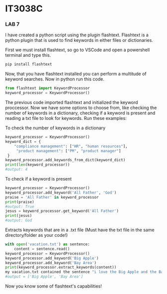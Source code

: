 # IT3038C

### LAB 7 

I have created a python script using the plugin flashtext. Flashtext is a python plugin that is used
to find keywords in either files or dictionaries.

First we must install flashtext, so go to VSCode and open a powershell terminal and type this. 

```powershell
pip install flashtext
```
Now, that you have flashtext installed you can perform a multitude of keyword searches. Now in python run this code.
```python
from flashtext import KeywordProcessor
keyword_processor = KeywordProcessor()
```

The previous code imported flashtext and initialized the keyword proccessor. Now we have some options to choose from, like checking the number of keywords in a dictionary, checking if a keyword is present and reading a txt file to look for keywords. Run these examples:

To check the number of keywords in a dictionary
```python
keyword_processor = KeywordProcessor()
keyword_dict = {
    "compliance management": ["HR", "human resources"],
     "product management": ["PM", "product manager"]
 }
keyword_processor.add_keywords_from_dict(keyword_dict)
print(len(keyword_processor))
#output: 4
```
To check if a keyword is present
```python
keyword_processor = KeywordProcessor()
keyword_processor.add_keyword('All Father', 'God')
praise = 'All Father' in keyword_processor
print(praise)
#output: True
jesus = keyword_processor.get_keyword('All Father')
print(jesus)
#output: God
```
Extracts keywords that are in a .txt file (Must have the txt file in the same directory/folder as your code!)
```python
with open('vacation.txt') as sentence:
    content = sentence.read()
keyword_processor = KeywordProcessor()
keyword_processor.add_keyword('Big Apple')
keyword_processor.add_keyword('Bay Area')
print(keyword_processor.extract_keywords(content))
my vacation.txt contained the sentence "i love the Big Apple and the Bay Area."
#output = ['Big Apple', 'Bay Area']
```

Now you know some of flashtext's capabilities!




